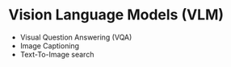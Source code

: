 # Vision Language Models (VLM)

- Visual Question Answering (VQA)
- Image Captioning 
- Text-To-Image search
  
